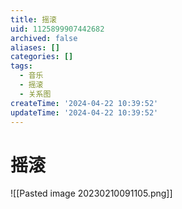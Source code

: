 ```yaml
---
title: 摇滚
uid: 1125899907442682
archived: false
aliases: []
categories: []
tags:
  - 音乐
  - 摇滚
  - 关系图
createTime: '2024-04-22 10:39:52'
updateTime: '2024-04-22 10:39:52'
---
```


# 摇滚

![[Pasted image 20230210091105.png]]
